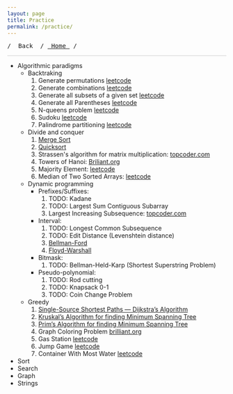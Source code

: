 ```yaml
---
layout: page
title: Practice
permalink: /practice/
---
```

<pre>/ <a onclick="window.history.back()" style="cursor:pointer;"> Back </a> / <a href="/"> Home </a> / </pre>

<hr style="height:1px; border:none; color:#ccc; background-color:#ccc;">

* Algorithmic paradigms
    * Backtraking
        1.	Generate permutations [leetcode](https://leetcode.com/problems/permutations/)
        2.	Generate combinations [leetcode](https://leetcode.com/problems/combinations/)
        3.	Generate all subsets of a given set [leetcode](https://leetcode.com/problems/subsets/)
        4.	Generate all Parentheses [leetcode](https://leetcode.com/problems/generate-parentheses/)
        5.	N-queens problem [leetcode](https://leetcode.com/problems/n-queens/)
        6.	Sudoku [leetcode](https://leetcode.com/problems/sudoku-solver/)
        7.	Palindrome partitioning [leetcode](https://leetcode.com/problems/palindrome-partitioning/)
    * Divide and conquer
        1. <a href="/sort/comparison_sort/merge_sort/"> Merge Sort </a>
        2. <a href="/sort/comparison_sort/quick_sort/"> Quicksort </a>
        3. Strassen's algorithm for matrix multiplication: [topcoder.com](https://www.topcoder.com/thrive/articles/strassenss-algorithm-for-matrix-multiplication)
        4. Towers of Hanoi: [Briliant.org](https://brilliant.org/wiki/recurrence-relations-method-of-summation-factors/#example-1-the-tower-of-hanoi-problem)
        5. Majority Element: [leetcode](https://leetcode.com/problems/majority-element/solution/)
        6. Median of Two Sorted Arrays: [leetcode](https://leetcode.com/problems/median-of-two-sorted-arrays/)
    * Dynamic programming
        * Prefixes/Suffixes: 
            1. TODO: Kadane
            2. TODO: Largest Sum Contiguous Subarray
            3. Largest Increasing Subsequence: [topcoder.com](https://www.topcoder.com/thrive/articles/longest-increasing-subsequence?utm_source=thrive&utm_campaign=thrive-feed&utm_medium=rss-feed)
        * Interval:
            1. TODO: Longest Common Subsequence
            2. TODO: Edit Distance (Levenshtein distance)
            3. <a href="/graph/single_source_shortest_path/bellman_ford/"> Bellman-Ford </a>
            4. <a href="/graph/all_pairs_shortest_path/floyd_warshall/"> Floyd-Warshall </a>
        * Bitmask:
            1. TODO: Bellman-Held-Karp (Shortest Superstring Problem)
        * Pseudo-polynomial:
            1. TODO: Rod cutting
            2. TODO: Knapsack 0-1
            3. TODO: Coin Change Problem
    * Greedy
        1. <a href="/graph/single_source_shortest_path/dijkstra/"> Single-Source Shortest Paths — Dijkstra’s Algorithm </a>
        2. <a href="/graph/minimum_spanning_tree/kruskal/"> Kruskal’s Algorithm for finding Minimum Spanning Tree </a>
        3. <a href="/graph/minimum_spanning_tree/prim/"> Prim’s Algorithm for finding Minimum Spanning Tree </a>
        4. Graph Coloring Problem [brilliant.org](https://brilliant.org/wiki/graph-coloring-and-chromatic-numbers/)
        5. Gas Station [leetcode](https://leetcode.com/problems/gas-station/)
        6. Jump Game [leetcode](https://leetcode.com/problems/jump-game/)
        7. Container With Most Water [leetcode](https://leetcode.com/problems/container-with-most-water/)
* Sort
* Search
* Graph
* Strings
